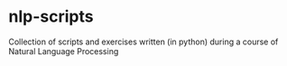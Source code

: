# nlp-scripts
Collection of scripts and exercises written (in python) during a course of Natural Language Processing
